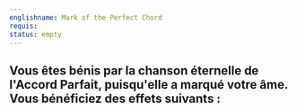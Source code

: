 ```yaml
---
englishname: Mark of the Perfect Chord
requis:
status: empty
---
```

Vous êtes bénis par la chanson éternelle de l'Accord Parfait, puisqu'elle a marqué votre âme. Vous bénéficiez des effets suivants :
 - 